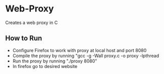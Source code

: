 # Web-Proxy
Creates a web proxy in C
## How to Run
  - Configure Firefox to work with proxy at local host and port 8080
  - Compile the proxy by running "gcc -g -Wall proxy.c -o proxy -lpthread
  - Run the proxy by running "./proxy 8080"
  - In firefox go to desired website
